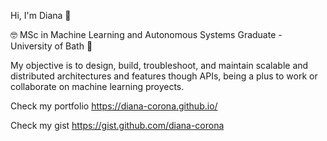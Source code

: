   
 Hi, I'm Diana 👑
 
🤓 MSc in Machine Learning and Autonomous Systems Graduate - University of Bath 🤖

My objective is to design, build, troubleshoot, and maintain scalable and distributed architectures and features though APIs, being a plus to work or collaborate on  machine learning proyects.

Check my portfolio https://diana-corona.github.io/

Check my gist https://gist.github.com/diana-corona

<!--
**diana-corona/diana-corona** is a ✨ _special_ ✨ repository because its `README.md` (this file) appears on your GitHub profile.

Here are some ideas to get you started:

- 🔭 I’m currently working on ...
- 🌱 I’m currently learning ...
- 👯 I’m looking to collaborate on ...
- 🤔 I’m looking for help with ...
- 💬 Ask me about ...
- 📫 How to reach me: ...
- 😄 Pronouns: ...
- ⚡ Fun fact: ...
-->
